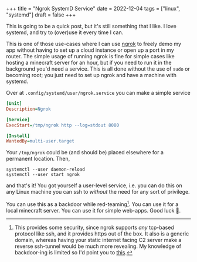 +++
title = "Ngrok SystemD Service"
date = 2022-12-04
tags = ["linux", "systemd"]
draft = false
+++

This is going to be a quick post, but it's still something that I
like. I love systemd, and try to (over)use it every time I can.

This is one of those use-cases where I can use [ngrok](https://ngrok.com/) to freely demo my
app without having to set up a cloud instance or open up a port in my
router. The simple usage of running ngrok is fine for simple cases
like hosting a minecraft server for an hour, but if you need to run it
in the background you'd need a service. This is all done without the
use of `sudo` or becoming root; you just need to set up ngrok and have a
machine with systemd.

Over at `.config/systemd/user/ngrok.service` you can make a simple
service

```cfg
[Unit]
Description=Ngrok

[Service]
ExecStart=/tmp/ngrok http --log=stdout 8080

[Install]
WantedBy=multi-user.target
```

Your `/tmp/ngrok` could be (and should be) placed elsewhere for a permanent
location. Then,

```shell
systemctl --user daemon-reload
systemctl --user start ngrok
```

and that's it! You got yourself a <span class="underline">user-level</span> service, i.e. you can do
this on any Linux machine you can ssh to _without_ the need for any sort
of privilege.

You can use this as a backdoor while red-teaming[^fn:1]. You can
use it for a local minecraft server. You can use it for simple
web-apps. Good luck 🙂.

[^fn:1]: This provides some security, since ngrok supports _any_
    tcp-based protocol like ssh, and it provides https out of the box. It
    also is a generic domain, whereas having your static internet facing
    C2 server make a reverse ssh-tunnel would be much more
    revealing. My knowledge of backdoor-ing is limited so I'd point you to
    [this](https://blog.rootshell.be/2020/12/10/sans-isc-python-backdoor-talking-to-a-c2-through-ngrok/).